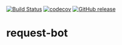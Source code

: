 [![Build Status](https://travis-ci.org/kayukin/request-bot.svg?branch=master)](https://travis-ci.org/kayukin/request-bot)
[![codecov](https://codecov.io/gh/kayukin/request-bot/branch/master/graph/badge.svg)](https://codecov.io/gh/kayukin/request-bot)
[![GitHub release](https://img.shields.io/github/v/release/kayukin/request-bot.svg)](https://github.com/kayukin/request-bot/releases/latest)
# request-bot